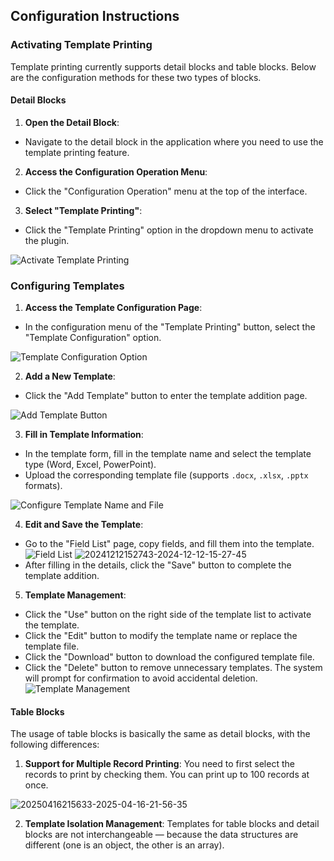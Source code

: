 ## Configuration Instructions

### Activating Template Printing
Template printing currently supports detail blocks and table blocks. Below are the configuration methods for these two types of blocks.

#### Detail Blocks

1. **Open the Detail Block**:
- Navigate to the detail block in the application where you need to use the template printing feature.

2. **Access the Configuration Operation Menu**:
- Click the "Configuration Operation" menu at the top of the interface.

3. **Select "Template Printing"**:
- Click the "Template Printing" option in the dropdown menu to activate the plugin.

![Activate Template Printing](https://static-docs.nocobase.com/20241212150539-2024-12-12-15-05-43.png)

### Configuring Templates

1. **Access the Template Configuration Page**:
- In the configuration menu of the "Template Printing" button, select the "Template Configuration" option.

![Template Configuration Option](https://static-docs.nocobase.com/20241212151858-2024-12-12-15-19-01.png)

2. **Add a New Template**:
- Click the "Add Template" button to enter the template addition page.

![Add Template Button](https://static-docs.nocobase.com/20241212151243-2024-12-12-15-12-46.png)

3. **Fill in Template Information**:
- In the template form, fill in the template name and select the template type (Word, Excel, PowerPoint).
- Upload the corresponding template file (supports `.docx`, `.xlsx`, `.pptx` formats).

![Configure Template Name and File](https://static-docs.nocobase.com/20241212151518-2024-12-12-15-15-21.png)

4. **Edit and Save the Template**:
- Go to the "Field List" page, copy fields, and fill them into the template.
  ![Field List](https://static-docs.nocobase.com/20250107141010.png)
  ![20241212152743-2024-12-12-15-27-45](https://static-docs.nocobase.com/20241212152743-2024-12-12-15-27-45.png)
- After filling in the details, click the "Save" button to complete the template addition.

5. **Template Management**:
- Click the "Use" button on the right side of the template list to activate the template.
- Click the "Edit" button to modify the template name or replace the template file.
- Click the "Download" button to download the configured template file.
- Click the "Delete" button to remove unnecessary templates. The system will prompt for confirmation to avoid accidental deletion.
  ![Template Management](https://static-docs.nocobase.com/20250107140436.png)

#### Table Blocks

The usage of table blocks is basically the same as detail blocks, with the following differences:

1. **Support for Multiple Record Printing**: You need to first select the records to print by checking them. You can print up to 100 records at once.
   
![20250416215633-2025-04-16-21-56-35](https://static-docs.nocobase.com/20250416215633-2025-04-16-21-56-35.png)

2. **Template Isolation Management**: Templates for table blocks and detail blocks are not interchangeable — because the data structures are different (one is an object, the other is an array).


